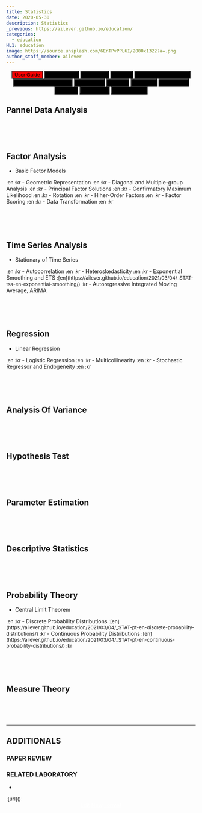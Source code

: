 ```yaml
---
title: Statistics
date: 2020-05-30
description: Statistics
_previous: https://ailever.github.io/education/
categories:
  - education
HL1: education
image: https://source.unsplash.com/6EnTPvPPL6I/2000x1322?a=.png
author_staff_member: ailever
---
```


<div align="center" class="top_btn_box">
    <button class="top_btn" type="button" style="background-color:red;" onclick="location.href='https://ailever.github.io/user%20guide/2021/02/25/User-Guide/'">User Guide</button>
  <button class="top_btn" type="button" style="background-color:black;" onclick="location.href='https://ailever.github.io/education/2020/05/30/Mathematics'">Mathematics</button>
  <button class="top_btn" type="button" style="background-color:black;" onclick="location.href='https://ailever.github.io/education/2020/05/30/Chemistry'">Chemistry</button>
  <button class="top_btn" type="button" style="background-color:black;" onclick="location.href='https://ailever.github.io/education/2020/05/30/Biology'">Biology</button>
  <button class="top_btn" type="button" style="background-color:black;" onclick="location.href='https://ailever.github.io/education/2020/05/30/Computer-Engineering'">Computer Engineering</button>
  <button class="top_btn" type="button" style="background-color:black;" onclick="location.href='https://ailever.github.io/education/2020/05/30/Mechanical-Engineering'">Mechanical Engineering</button>
  <button class="top_btn" type="button" style="background-color:black;" onclick="location.href='https://ailever.github.io/education/2020/05/30/Electronics'">Electronics</button>
  <button class="top_btn" type="button" style="background-color:black;" onclick="location.href='https://ailever.github.io/education/2020/05/30/Physics'">Physics</button>
  <button class="top_btn" type="button" style="background-color:black;" onclick="location.href='https://ailever.github.io/education/2020/05/30/Statistics'">Statistics</button>
  <button class="top_btn" type="button" style="background-color:black;" onclick="location.href='https://ailever.github.io/education/2020/05/30/Economics'">Economics</button>
  <button class="top_btn" type="button" style="background-color:black;" onclick="location.href='https://ailever.github.io/education/2020/05/30/Finance'">Finance</button>    
  <button class="top_btn" type="button" style="background-color:black;" onclick="location.href='https://ailever.github.io/education/2020/05/30/Astronomy'">Astronomy</button>  
  <button class="top_btn" type="button" style="background-color:black;" onclick="location.href='https://ailever.github.io/education/2020/05/30/Art-and-Music'">Art and Music</button>  
</div>

## Pannel Data Analysis

<br><br><br>
## Factor Analysis
- Basic Factor Models
<span style="font-size:small;">
  :en
  :kr
</span>
- Geometric Representation
<span style="font-size:small;">
  :en
  :kr
</span>
- Diagonal and Multiple-group Analysis
<span style="font-size:small;">
  :en
  :kr
</span>
- Principal Factor Solutions
<span style="font-size:small;">
  :en
  :kr
</span>
- Confirmatory Maximum Likelihood
<span style="font-size:small;">
  :en
  :kr
</span>
- Rotation
<span style="font-size:small;">
  :en
  :kr
</span>
- Hiher-Order Factors
<span style="font-size:small;">
  :en
  :kr
</span>
- Factor Scoring
<span style="font-size:small;">
  :en
  :kr
</span>
- Data Transformation
<span style="font-size:small;">
  :en
  :kr
</span>


<br><br><br>
## Time Series Analysis
- Stationary of Time Series
<span style="font-size:small;">
  :en
  :kr
</span>
- Autocorrelation
<span style="font-size:small;">
  :en
  :kr
</span>
- Heteroskedasticity
<span style="font-size:small;">
  :en
  :kr
</span>
- Exponential Smoothing and ETS
<span style="font-size:small;">
  :[en](https://ailever.github.io/education/2021/03/04/_STAT-tsa-en-exponential-smoothing/)
  :kr
</span>
- Autoregressive Integrated Moving Average, ARIMA

<br><br><br>
## Regression
- Linear Regression
<span style="font-size:small;">
  :en
  :kr
</span>
- Logistic Regression
<span style="font-size:small;">
  :en
  :kr
</span>
- Multicollinearity
<span style="font-size:small;">
  :en
  :kr
</span>
- Stochastic Regressor and Endogeneity
<span style="font-size:small;">
  :en
  :kr
</span>


<br><br><br>
## Analysis Of Variance

<br><br><br>
## Hypothesis Test

<br><br><br>
## Parameter Estimation

<br><br><br>
## Descriptive Statistics

<br><br><br>
## Probability Theory
- Central Limit Theorem
<span style="font-size:small;">
  :en
  :kr
</span>
- Discrete Probability Distributions
<span style="font-size:small;">
  :[en](https://ailever.github.io/education/2021/03/04/_STAT-pt-en-discrete-probability-distributions/)
  :kr
</span>
- Continuous Probability Distributions
<span style="font-size:small;">
  :[en](https://ailever.github.io/education/2021/03/04/_STAT-pt-en-continuous-probability-distributions/)
  :kr
</span>

<br><br><br>
## Measure Theory


<br><br><br>

--- 

## ADDITIONALS
### PAPER REVIEW
### RELATED LABORATORY
-
<span style="font-size:small;">
  :[url]()
</span>

<div align="center" class="bottom_btn_box">
  <span class="bottom_btn"><a href="https://github.com/ailever/ailever.github.io/blob/master/_posts/education/2020-05-30-Statistics.md" target="_blank" style="color:white">Edit</a></span>
  <span class="bottom_btn"><a href="https://github.com/ailever/ailever.github.io/new/master/_posts/education" target="_blank" style="color:white">New</a></span>
  <span class="bottom_btn"><a href="https://raw.githubusercontent.com/ailever/ailever.github.io/master/_posts/education/_defaults_STAT.md" target="_blank" style="color:white">Format</a></span>  
</div>

